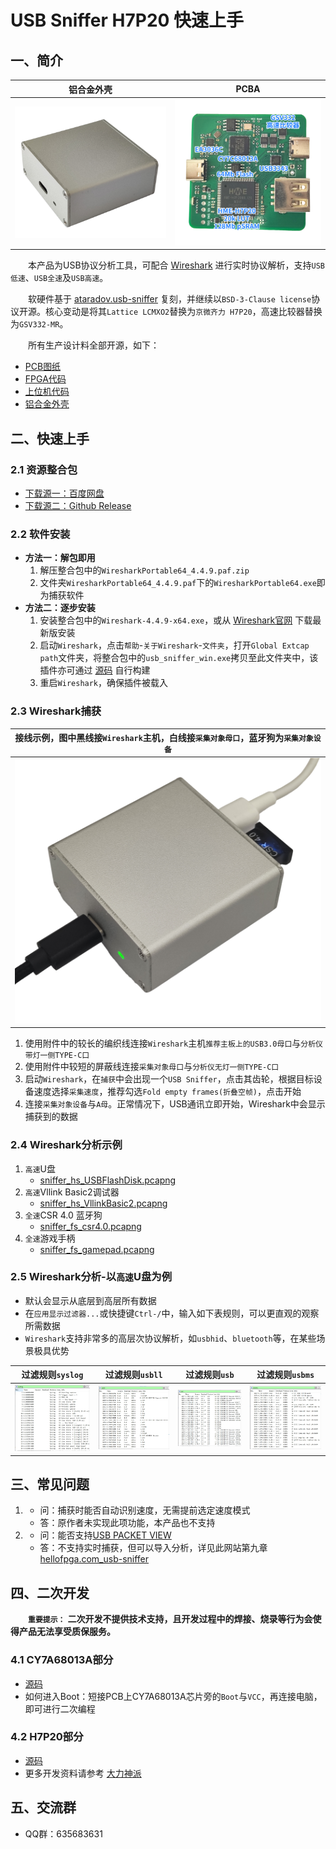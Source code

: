 # USB Sniffer H7P20 快速上手

## 一、简介
|铝合金外壳|PCBA|
|:--:|:--:|
|![](../_static/picture/usb_sniffer_45.png)|![](../_static/picture/usb_sniffer_h7p20.pcba_text.640x640.png)|

&emsp;&emsp;本产品为USB协议分析工具，可配合 [Wireshark](https://www.wireshark.org/) 进行实时协议解析，支持`USB低速`、`USB全速`及`USB高速`。

&emsp;&emsp;软硬件基于 [ataradov.usb-sniffer](https://github.com/ataradov/usb-sniffer) 复刻，并继续以`BSD-3-Clause license`协议开源。核心变动是将其`Lattice LCMXO2`替换为`京微齐力 H7P20`，高速比较器替换为`GSV332-MR`。

&emsp;&emsp;所有生产设计料全部开源，如下：
* [PCB图纸](https://github.com/vllogic/dalishen_pi_h7p20/tree/main/hardware/usb_sniffer_h7p20)
* [FPGA代码](https://github.com/vllogic/dalishen_pi_h7p20/tree/main/examples/usb_sniffer_h7p20.ataradov.usb_sniffer)
* [上位机代码](https://github.com/vllogic/ataradov.usb-sniffer)
* [铝合金外壳](https://gf.jlcfa.com/machine-detail/)

## 二、快速上手
### 2.1 资源整合包
* [下载源一：百度网盘](https://pan.baidu.com/s/556fYdWR6jrxaBPkiDgI36w)
* [下载源二：Github Release](https://github.com/vllogic/ataradov.usb-sniffer/releases)
### 2.2 软件安装
* **方法一：解包即用**
    1. 解压整合包中的`WiresharkPortable64_4.4.9.paf.zip`
    2. 文件夹`WiresharkPortable64_4.4.9.paf`下的`WiresharkPortable64.exe`即为捕获软件
* **方法二：逐步安装**
    1. 安装整合包中的`Wireshark-4.4.9-x64.exe`，或从 [Wireshark官网](https://www.wireshark.org/) 下载最新版安装
    2. 启动`Wireshark`，点击`帮助`-`关于Wireshark`-`文件夹`，打开`Global Extcap path`文件夹，将整合包中的`usb_sniffer_win.exe`拷贝至此文件夹中，该插件亦可通过 [源码](https://github.com/vllogic/ataradov.usb-sniffer/tree/main/software) 自行构建
    3. 重启`Wireshark`，确保插件被载入
### 2.3 Wireshark捕获
|接线示例，图中黑线接`Wireshark`主机，白线接`采集对象母口`，蓝牙狗为`采集对象设备`|
|:--:|
|![](../_static/picture/usb_sniffer_example.png)|
1. 使用附件中的较长的编织线连接`Wireshark`主机`推荐主板上的USB3.0母口`与`分析仪带灯一侧TYPE-C口`
2. 使用附件中较短的屏蔽线连接`采集对象母口`与`分析仪无灯一侧TYPE-C口`
3. 启动`Wireshark`，在`捕获`中会出现一个`USB Sniffer`，点击其齿轮，根据目标设备速度选择`采集速度`，推荐勾选`Fold empty frames(折叠空帧)`，点击开始
4. 连接`采集对象设备`与`A母`。正常情况下，USB通讯立即开始，Wireshark中会显示捕获到的数据
### 2.4 Wireshark分析示例
1. `高速`U盘
    * [sniffer_hs_USBFlashDisk.pcapng](../_static/docs/sniffer_hs_USBFlashDisk.zip)
2. `高速`Vllink Basic2调试器
    * [sniffer_hs_VllinkBasic2.pcapng](../_static/docs/sniffer_hs_VllinkBasic2.zip)
3. `全速`CSR 4.0 蓝牙狗
    * [sniffer_fs_csr4.0.pcapng](../_static/docs/sniffer_fs_csr4.0.pcapng.zip)
4. `全速`游戏手柄
    * [sniffer_fs_gamepad.pcapng](../_static/docs/sniffer_fs_gamepad.zip)
### 2.5 Wireshark分析-以`高速`U盘为例
* 默认会显示从底层到高层所有数据
* 在`应用显示过滤器...`或快捷键`Ctrl-/`中，输入如下表规则，可以更直观的观察所需数据
* `Wireshark`支持非常多的高层次协议解析，如`usbhid`、`bluetooth`等，在某些场景极具优势

|过滤规则`syslog`|过滤规则`usbll`|过滤规则`usb`|过滤规则`usbms`|
|:--:|:--:|:--:|:--:|
|![](../_static/picture/sniffer_hs_USBFlashDisk_f_syslog.png)|![](../_static/picture/sniffer_hs_USBFlashDisk_f_usbll.png)|![](../_static/picture/sniffer_hs_USBFlashDisk_f_usb.png)|![](../_static/picture/sniffer_hs_USBFlashDisk_f_usbms.png)|


## 三、常见问题
1. * 问：捕获时能否自动识别速度，无需提前选定速度模式
   * 答：原作者未实现此项功能，本产品也不支持
2. * 问：能否支持[USB PACKET VIEW](https://www.usbpacketviewer.com/download/)
   * 答：不支持实时捕获，但可以导入分析，详见此网站第九章[hellofpga.com_usb-sniffer](http://www.hellofpga.com/index.php/2025/04/03/usb-sniffer/)

## 四、二次开发
&emsp;&emsp;**`重要提示：`** **二次开发不提供技术支持，且开发过程中的焊接、烧录等行为会使得产品无法享受质保服务。**
### 4.1 CY7A68013A部分
* [源码](https://github.com/vllogic/ataradov.usb-sniffer/tree/main/firmware)
* 如何进入Boot：短接PCB上CY7A68013A芯片旁的`Boot`与`VCC`，再连接电脑，即可进行二次编程

### 4.2 H7P20部分
* [源码](https://github.com/vllogic/dalishen_pi_h7p20/tree/main/examples/usb_sniffer_h7p20.ataradov.usb_sniffer)
* 更多开发资料请参考 [大力神派](./dalishen_pi_h7p20.md)

## 五、交流群
* QQ群：635683631
